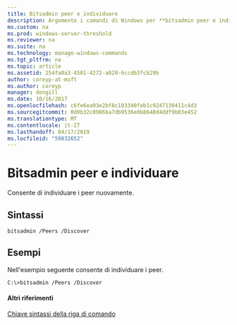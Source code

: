 ```yaml
---
title: Bitsadmin peer e individuare
description: Argomento i comandi di Windows per **bitsadmin peer e individuare** -consente di individuare i peer nuovamente.
ms.custom: na
ms.prod: windows-server-threshold
ms.reviewer: na
ms.suite: na
ms.technology: manage-windows-commands
ms.tgt_pltfrm: na
ms.topic: article
ms.assetid: 254fa0a3-4501-4272-a020-6ccdb3fcb29b
author: coreyp-at-msft
ms.author: coreyp
manager: dongill
ms.date: 10/16/2017
ms.openlocfilehash: c6fe6ea93e2bf8c103340feb1c9247130411c4d3
ms.sourcegitcommit: 0d0b32c8986ba7db9536e0b8648d4ddf9b03e452
ms.translationtype: MT
ms.contentlocale: it-IT
ms.lasthandoff: 04/17/2019
ms.locfileid: "59832652"
---
```

# <a name="bitsadmin-peers-and-discover"></a>Bitsadmin peer e individuare



Consente di individuare i peer nuovamente.

## <a name="syntax"></a>Sintassi

```
bitsadmin /Peers /Discover 
```

## <a name="BKMK_examples"></a>Esempi

Nell'esempio seguente consente di individuare i peer.
```
C:\>bitsadmin /Peers /Discover
```

#### <a name="additional-references"></a>Altri riferimenti

[Chiave sintassi della riga di comando](command-line-syntax-key.md)